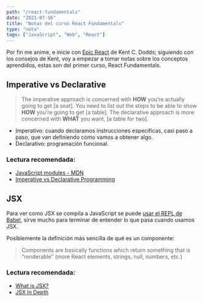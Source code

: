 ```yaml
---
path: "/react-fundamentals"
date: "2021-07-16"
title: "Notas del curso React Fundamentals"
type: "nota"
tags: ["JavaScript", "Web", "React"]
---
```


Por fin me anime, e inicie con [Epic React](https://epicreact.dev/) de Kent C. Dodds; siguiendo con los consejos de Kent, voy a empezar a tomar notas sobre los conceptos aprendidos, estas son del primer curso, React Fundamentals.

## Imperative vs Declarative 
> The imperative approach is concerned with **HOW** you’re actually going to get [a seat]. You need to list out the steps to be able to show **HOW** you’re going to get [a table]. The declarative approach is more concerned with **WHAT** you want, [a table for two].

* Imperativo: cuando declaramos instrucciones especificas, casi paso a paso, que van definiendo como vamos a obtener algo.
* Declarativo: programación funcional.

### Lectura recomendada:
* [JavaScript modules - MDN](https://developer.mozilla.org/en-US/docs/Web/JavaScript/Guide/Modules)
* [Imperative vs Declarative Programming](https://ui.dev/imperative-vs-declarative-programming/)
## JSX
Para ver como JSX se compila a JavaScript se puede [usar el REPL de Babel](https://babeljs.io/repl#?builtIns=App&code_lz=MYewdgzgLgBArgSxgXhgHgCYIG4D40QAOAhmLgBICmANtSGgPRGm7rNkDqIATtRo-3wMseAFBA&presets=react&prettier=true), sirve mucho para terminar de entender lo que pasa cuando usamos JSX.

Posiblemente la definición más sencilla de qué es un componente:

> Components are basically functions which return something that is “renderable” (more React elements, strings, null, numbers, etc.)

### Lectura recomendada:
* [What is JSX?](https://kentcdodds.com/blog/what-is-jsx)
* [JSX In Depth](https://reactjs.org/docs/jsx-in-depth.html)




